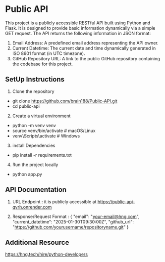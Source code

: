 ﻿# Public API  

This project is a publicly accessible RESTful API built using Python and Flask. It is designed to provide basic information dynamically via a simple GET request. The API returns the following information in JSON format:

1. Email Address: A predefined email address representing the API owner.
2. Current Datetime: The current date and time dynamically generated in ISO 8601 format (in UTC timezone).
3. GitHub Repository URL: A link to the public GitHub repository containing the codebase for this project.



## SetUp Instructions

1. Clone the repository
  * git clone https://github.com/brain188/Public-API.git
  * cd public-api

2. Create a virtual environment
  * python -m venv venv
  * source venv/bin/activate  # macOS/Linux  
  * venv\Scripts\activate     # Windows

3. install Dependencies
  * pip install -r requirements.txt

4. Run the project locally
  * python app.py


## API Documentation

1. URL Endpoint : it is publicly accessible at https://public-api-qvrh.onrender.com

2. Response/Request Format :
{
    "email": "your-email@hng.com",
    "current_datetime": "2025-01-30T09:30:00Z",
    "github_url": "https://github.com/yourusername/repositoryname.git"
}

## Additional Resource

 https://hng.tech/hire/python-developers



